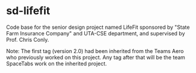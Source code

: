# sd-lifefit
Code base for the senior design project named LifeFit sponsored by "State Farm Insurance Company" and UTA-CSE department, and supervised by Prof. Chris Conly.

Note: The first tag (version 2.0) had been inherited from the Teams Aero who previously worked on this project. Any tag after that will be the team SpaceTabs work on the inherited project.
